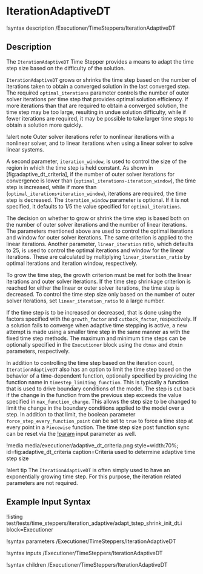 # IterationAdaptiveDT

!syntax description /Executioner/TimeSteppers/IterationAdaptiveDT

## Description

The `IterationAdaptiveDT` Time Stepper provides a means to adapt the time step
size based on the difficulty of the solution.

`IterationAdaptiveDT` grows or shrinks the time step based on the number of iterations taken
to obtain a converged solution in the last converged step. The required `optimal_iterations`
parameter controls the number of outer solver iterations per time step that provides optimal solution
efficiency. If more iterations than that are required to obtain a converged solution, the time step
may be too large, resulting in undue solution difficulty, while if fewer iterations are required, it
may be possible to take larger time steps to obtain a solution more quickly.

!alert note
Outer solver iterations refer to nonlinear iterations with a nonlinear solver, and to linear iterations
when using a linear solver to solve linear systems.

A second parameter, `iteration_window`, is used to control the size of the region in which
the time step is held constant. As shown in [fig:adaptive_dt_criteria], if the number of outer solver iterations
for convergence is lower than (`optimal_iterations-iteration_window`), the time step is
increased, while if more than (`optimal_iterations+iteration_window`), iterations are required,
the time step is decreased. The `iteration_window` parameter is optional. If it is not
specified, it defaults to 1/5 the value specified for `optimal_iterations`.

The decision on whether to grow or shrink the time step is based both on the number of outer solver
iterations and the number of linear iterations. The parameters mentioned above are used to
control the optimal iterations and window for outer solver iterations. The same criterion is applied
to the linear iterations. Another parameter, `linear_iteration` ratio, which defaults to 25, is
used to control the optimal iterations and window for the linear iterations. These are calculated
by multiplying `linear_iteration_ratio` by optimal iterations and iteration window,
respectively.

To grow the time step, the growth criterion must be met for both the linear iterations and outer solver
iterations. If the time step shrinkage criterion is reached for either the linear or outer solver
iterations, the time step is decreased. To control the time step size only based on the number of
outer solver iterations, set `linear_iteration_ratio` to a large number.

If the time step is to be increased or decreased, that is done using the factors specified with the
`growth_factor` and `cutback_factor`, respectively. If a solution fails to converge when adaptive
time stepping is active, a new attempt is made using a smaller time step in the same manner
as with the fixed time step methods. The maximum and minimum time steps can be optionally
specified in the `Executioner` block using the `dtmax` and `dtmin` parameters, respectively.

In addition to controlling the time step based on the iteration count, `IterationAdaptiveDT`
also has an option to limit the time step based on the behavior of a time-dependent function,
optionally specified by providing the function name in `timestep_limiting_function`. This
is typically a function that is used to drive boundary conditions of the model. The step is
cut back if the change in the function from the previous step exceeds the value specified in
`max_function_change`. This allows the step size to be changed to limit the change in the boundary
conditions applied to the model over a step. In addition to that limit, the boolean parameter
`force_step_every_function_point` can be set to `true` to force a time step at every point in a
`Piecewise` function. The time step size post function sync can be reset via the [!param](/Executioner/TimeStepper/IterationAdaptiveDT/post_function_sync_dt)
input parameter as well.

!media media/executioner/adaptive_dt_criteria.png style=width:70%; id=fig:adaptive_dt_criteria caption=Criteria used to determine adaptive time step size

!alert tip
The `IterationAdaptiveDT` is often simply used to have an exponentially growing time step. For this
purpose, the iteration related parameters are not required.

## Example Input Syntax

!listing test/tests/time_steppers/iteration_adaptive/adapt_tstep_shrink_init_dt.i block=Executioner

!syntax parameters /Executioner/TimeSteppers/IterationAdaptiveDT

!syntax inputs /Executioner/TimeSteppers/IterationAdaptiveDT

!syntax children /Executioner/TimeSteppers/IterationAdaptiveDT

